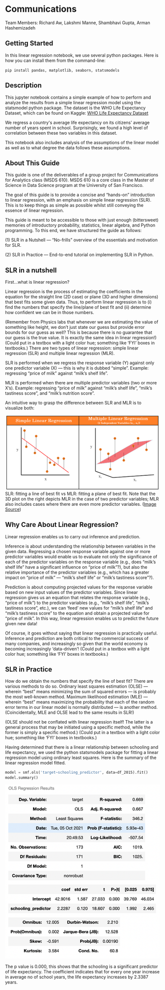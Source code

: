 # Communications

Team Members: Richard Aw, Lakshmi Manne, Shambhavi Gupta, Arman Hashemizadeh

## Getting Started

In this linear regression notebook, we use several python packages. Here is how you can install them from the command-line:

`pip install pandas, matplotlib, seaborn, statsmodels`

## Description

This jupyter notebook contains a simple example of how to perform and analyze the results from a simple linear regression model using the statsmodel python package.
The dataset is the WHO Life Expectancy Dataset, which can be found on Kaggle: <a href="https://www.kaggle.com/kumarajarshi/life-expectancy-who?select=Life+Expectancy+Data.csv">WHO Life Expectancy Dataset</a>

We regress a country's average life expectancy on its citizens' average number of years spent in school. Surprisingly, we found a high level of correlation
between these two variables in this dataset. 

This notebook also includes analysis of the assumptions of the linear model as well as to what degree the data 
follows these assumptions.

## About This Guide

This guide is one of the deliverables of a group project for Communications for Analytics class (MSDS 610). MSDS 610 is a core class in the Master of Science in Data Science program at the University of San Francisco.

The goal of this guide is to provide a concise and “hands-on” introduction to linear regression, with an emphasis on simple linear regression (SLR). This is to keep things as simple as possible whilst still conveying the essence of linear regression. 

This guide is meant to be accessible to those with just enough (bittersweet) memories of introductory probability, statistics, linear algebra, and Python programming. To this end, we have structured the guide as follows: 

(1) SLR in a Nutshell — “No-frills” overview of the essentials and motivation for SLR.

(2) SLR in Practice — End-to-end tutorial on implementing SLR in Python.

## SLR in a nutshell

First...what is linear regression?

Linear regression is the process of estimating the coefficients in the equation for the straight line (2D case) or plane (3D and higher dimensions) that best fits some given data. Thus, to perform linear regression is to (i) find the numbers that specify the line/plane of best fit and (ii) determine how confident we can be in those numbers. 

(Remember from Physics labs that whenever we are estimating the value of something like height, we don’t just state our guess but provide error bounds for our guess as well? This is because there is no guarantee that our guess is the true value. It is exactly the same idea in linear regression!) (Could put in a textbox with a light color hue; something like ‘FYI’ boxes in textbooks.)
There are two types of linear regression: simple linear regression (SLR) and multiple linear regression (MLR). 

SLR is performed when we regress the response variable (Y) against only one predictor variable (X) — this is why it is dubbed “simple”. Example: regressing “price of milk” against “milk’s shelf life”.

MLR is performed when there are multiple predictor variables (two or more X’s). Example: regressing “price of milk” against “milk’s shelf life”, “milk’s tastiness score”, and “milk’s nutrition score”.

An intuitive way to grasp the difference between SLR and MLR is to visualize both:

![Alt text](readme_imgs/SlrVsMlr.png?raw=true "SLR Vs MLR")
SLR: fitting a line of best fit vs MLR: fitting a plane of best fit. Note that the 3D plot on the right depicts MLR in the case of two predictor variables; MLR also includes cases where there are even more predictor variables. (<a href="https://www.keboola.com/blog/linear-regression-machine-learning">Image Source</a>)

## Why Care About Linear Regression?

Linear regression enables us to carry out inference and prediction.

Inference is about understanding the relationship between variables in the given data. Regressing a chosen response variable against one or more predictor variables would enable us to evaluate not only the significance of each of the predictor variables on the response variable (e.g., does “milk’s shelf life” have a significant influence on “price of milk”?), but also the relative importance of the predictor variables (e.g., which has a greater impact on “price of milk” — “milk’s shelf life” or “milk’s tastiness score”?).

Prediction is about computing projected values for the response variable based on new input values of the predictor variables. Since linear regression gives us an equation that relates the response variable (e.g., “price of milk”) to the predictor variables (e.g., “milk’s shelf life”, “milk’s tastiness score”, etc.), we can ‘feed’ new values for “milk’s shelf life” and “milk’s tastiness score” to the equation and obtain a projected value for “price of milk”. In this way, linear regression enables us to predict the future given new data!

Of course, it goes without saying that linear regression is practically useful. Inference and prediction are both critical to the commercial success of many companies, and increasingly so given that the world economy is becoming increasingly ‘data-driven’! (Could put in a textbox with a light color hue; something like ‘FYI’ boxes in textbooks.)

## SLR in Practice

How do we obtain the numbers that specify the line of best fit? There are various methods to do so. Ordinary least squares estimation (OLSE) — wherein “best” means minimizing the sum of squared errors — is probably the most well-known method. Maximum likelihood estimation (MLE) — wherein “best” means maximizing the probability that each of the random error terms in our linear model is normally distributed — is another method. (Coincidentally, MLE and OLSE lead to the same results in SLR!) 

(OLSE should not be conflated with linear regression itself! The latter is a general process that may be initiated using a specific method, while the former is simply a specific method.) (Could put in a textbox with a light color hue; something like ‘FYI’ boxes in textbooks.)

Having determined that there is a linear relationship between schooling and life expectancy, we used the python statsmodels package for fitting a linear regression model using ordinary least squares. Here is the summary of the linear regression model fitted. 

```python
model = smf.ols('target~schooling_predictor', data=df_2015).fit()
model.summary()
```

![Alt text](readme_imgs/olsSummary.png?raw=true "statsmodels OLS Summary")

The p value is 0.000, this shows that the schooling is a significant predictor of life expectancy. The coefficient indicates that for every one year increase in average no of school years, the life expectancy increases by 2.3387 years. 
